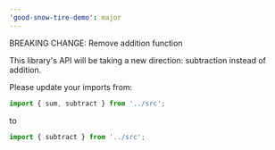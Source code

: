 ```yaml
---
'good-snow-tire-demo': major
---
```


BREAKING CHANGE: Remove addition function

This library's API will be taking a new direction: subtraction instead of addition.

Please update your imports from:

```ts
import { sum, subtract } from '../src';
```

to

```ts
import { subtract } from '../src';
```
